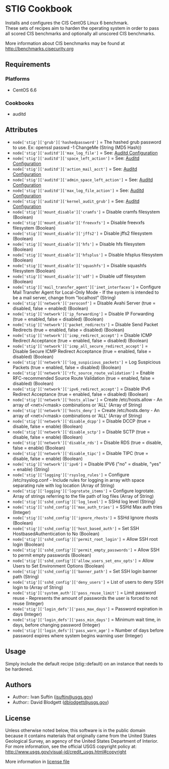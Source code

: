 STIG Cookbook
=============
Installs and configures the CIS CentOS Linux 6 benchmark.  
These sets of recipes aim to harden the operating system in order to pass all scored CIS benchmarks and optionally all unscored CIS benchmarks.

More information about CIS benchmarks may be found at http://benchmarks.cisecurity.org

Requirements
------------
### Platforms
- CentOS 6.6

### Cookbooks
- auditd

Attributes
----------
- `node['stig']['grub']['hashedpassword']` = The hashed grub password to use. Ex: openssl passwd -1 ChangeMe (String (MD5 Hash))
- `node['stig']['auditd']['max_log_file']` = See: [Auditd Configuration](http://linux.die.net/man/5/auditd.conf)
- `node['stig']['auditd']['space_left_action']` = See: [Auditd Configuration](http://linux.die.net/man/5/auditd.conf)
- `node['stig']['auditd']['action_mail_acct']` = See: [Auditd Configuration](http://linux.die.net/man/5/auditd.conf)
- `node['stig']['auditd']['admin_space_left_action']` = See: [Auditd Configuration](http://linux.die.net/man/5/auditd.conf)
- `node['stig']['auditd']['max_log_file_action']` = See: [Auditd Configuration](http://linux.die.net/man/5/auditd.conf)
- `node['stig']['auditd']['kernel_audit_grub']` = See: [Auditd Configuration](http://linux.die.net/man/5/auditd.conf)
- `node['stig']['mount_disable']['cramfs']` = Disable cramfs filesystem (Boolean)
- `node['stig']['mount_disable']['freevxfs']` = Disable freevxfs filesystem (Boolean)
- `node['stig']['mount_disable']['jffs2']` = Disable jffs2 filesystem (Boolean)
- `node['stig']['mount_disable']['hfs']` = Disable hfs filesystem (Boolean)
- `node['stig']['mount_disable']['hfsplus']` = Disable hfsplus filesystem (Boolean)
- `node['stig']['mount_disable']['squashfs']` = Disable squashfs filesystem (Boolean)
- `node['stig']['mount_disable']['udf']` = Disable udf filesystem (Boolean)
- `node['stig']['mail_transfer_agent']['inet_interfaces']` = Configure Mail Transfer Agent for Local-Only Mode - If the system is intended to be a mail server, change from "localhost" (String)
- `node['stig']['network']['zeroconf']` = Disable Avahi Server (true = disabled, false = enabled) (Boolean)
- `node['stig']['network']['ip_forwarding']` = Disable IP Forwarding (true = enabled, false = disabled) (Boolean)
- `node['stig']['network']['packet_redirects']` = Disable Send Packet Redirects (true = enabled, false = disabled) (Boolean)
- `node['stig']['network']['icmp_redirect_accept']` = Disable ICMP Redirect Acceptance (true = enabled, false = disabled) (Boolean)
- `node['stig']['network']['icmp_all_secure_redirect_accept']` = Disable Secure ICMP Redirect Acceptance (true = enabled, false = disabled) (Boolean)
- `node['stig']['network']['log_suspicious_packets']` = Log Suspicious Packets (true = enabled, false = disabled) (Boolean)
- `node['stig']['network']['rfc_source_route_validation']` = Enable RFC-recommended Source Route Validation (true = enabled, false = disabled) (Boolean)
- `node['stig']['network']['ipv6_redirect_accept']` = Disable IPv6 Redirect Acceptance (true = enabled, false = disabled) (Boolean)
- `node['stig']['network']['hosts_allow']` = Create /etc/hosts.allow - An array of &lt;net>/&lt;mask> combinations or 'ALL' (Array of String)
- `node['stig']['network']['hosts_deny']` = Create /etc/hosts.deny - An array of &lt;net>/&lt;mask> combinations or 'ALL' (Array of String)
- `node['stig']['network']['disable_dcpp']` = Disable DCCP (true = disable, false = enable) (Boolean)
- `node['stig']['network']['disable_sctp']` = Disable SCTP (true = disable, false = enable) (Boolean)
- `node['stig']['network']['disable_rds']` = Disable RDS (true = disable, false = enable) (Boolean)
- `node['stig']['network']['disable_tipc']` = Disable TIPC (true = disable, false = enable) (Boolean)
- `node['stig']['network']['ipv6']` = Disable IPV6 ("no" = disable, "yes" = enable) (String)
- `node['stig']['logging']['rsyslog_rules']` = Configure /etc/rsyslog.conf - Include rules for logging in array with space separating rule with log location (Array of String)
- `node['stig']['logging']['logrotate_items']` = Configure logrotate. Array of strings referring to the file path of log files (Array of String)
- `node['stig']['sshd_config']['log_level']` = SSHd log level (String)
- `node['stig']['sshd_config']['max_auth_tries']` = SSHd Max auth tries (Integer)
- `node['stig']['sshd_config']['ignore_rhosts']` = SSHd Ignore rhosts (Boolean)
- `node['stig']['sshd_config']['host_based_auth']` = Set SSH HostbasedAuthentication to No (Boolean)
- `node['stig']['sshd_config']['permit_root_login']` = Allow SSH root login (Boolean)
- `node['stig']['sshd_config']['permit_empty_passwords']` = Allow SSH to permit empty passwords (Boolean)
- `node['stig']['sshd_config']['allow_users_set_env_opts']` = Allow Users to Set Environment Options (Boolean)
- `node['stig']['sshd_config']['banner_path']` = Set SSH login banner path (String)
- `node['stig']['sshd_config']['deny_users']` = List of users to deny SSH login to (Array of String)
- `node['stig']['system_auth']['pass_reuse_limit']` = Limit password reuse - Represents the amount of passwords the user is forced to not reuse (Integer)
- `node['stig']['login_defs']['pass_max_days']` = Password expiration in days (Integer)
- `node['stig']['login_defs']['pass_min_days']` = Minimum wait time, in days, before changing password (Integer)
- `node['stig']['login_defs']['pass_warn_age']` = Number of days before password expires where system begins warning user (Integer)

Usage
-----
Simply include the default recipe (stig::default) on an instance that needs to be hardened.
 
Authors
-------
- Author:: Ivan Suftin (<isuftin@usgs.gov>)
- Author:: David Blodgett (<dblodgett@usgs.gov>)

License
-------
Unless otherwise noted below, this software is in the public domain because it contains
materials that originally came from the United States Geological Survey, an agency of the
United States Department of Interior. For more information, see the official USGS
copyright policy at: http://www.usgs.gov/visual-id/credit_usgs.html#copyright

More information in [license file](https://github.com/USGS-WSI-COOKBOOKS/stig/blob/master/LICENSE)
